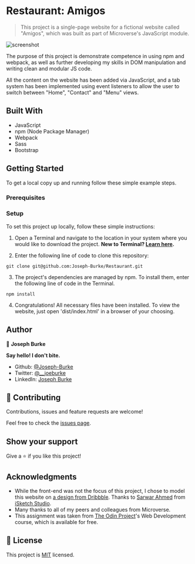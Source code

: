 # Restaurant: Amigos

> This project is a single-page website for a fictional website called "Amigos", which was built as part of Microverse's JavaScript module.

![screenshot](./app_screenshot.png)

The purpose of this project is demonstrate competence in using npm and webpack, as well as further developing my skills in DOM manipulation and writing clean and modular JS code.

All the content on the website has been added via JavaScript, and a tab system has been implemented using event listeners to allow the user to switch between "Home", "Contact" and "Menu" views.

## Built With

- JavaScript
- npm (Node Package Manager)
- Webpack
- Sass
- Bootstrap

## Getting Started

To get a local copy up and running follow these simple example steps.

### Prerequisites

### Setup

To set this project up locally, follow these simple instructions:

1. Open a Terminal and navigate to the location in your system where you would like to download the project. **New to Terminal? [Learn here](https://www.freecodecamp.org/news/conquering-the-command-line-f85f5e46c07c/).**

2. Enter the following line of code to clone this repository:

`git clone git@github.com:Joseph-Burke/Restaurant.git`

3. The project's dependencies are managed by npm. To install them, enter the following line of code in the Terminal.

`npm install`

4. Congratulations! All necessary files have been installed. To view the website, just open 'dist/index.html' in a browser of your choosing.

## Author

👤 **Joseph Burke**

  **Say hello! I don't bite.**

- Github: [@Joseph-Burke](https://github.com/Joseph-Burke)
- Twitter: [@__joeburke](https://twitter.com/__joeburke)
- LinkedIn: [Joseph Burke](https://www.linkedin.com/in/joseph-burke-b7a8261a5)

## 🤝 Contributing

Contributions, issues and feature requests are welcome!

Feel free to check the [issues page](issues/).

## Show your support

Give a ⭐️ if you like this project!

## Acknowledgments

- While the front-end was not the focus of this project, I chose to model this website on [a design from Dribbble](https://dribbble.com/shots/11741059-Food-landing-Page). Thanks to [Sarwar Ahmed](https://dribbble.com/sarwar_ms) from [iSketch Studio](https://dribbble.com/isketch_studio).
- Many thanks to all of my peers and colleagues from Microverse.
- This assignment was taken from [The Odin Project](https://www.theodinproject.com/home)'s Web Development course, which is available for free.

## 📝 License

This project is [MIT](lic.url) licensed.
